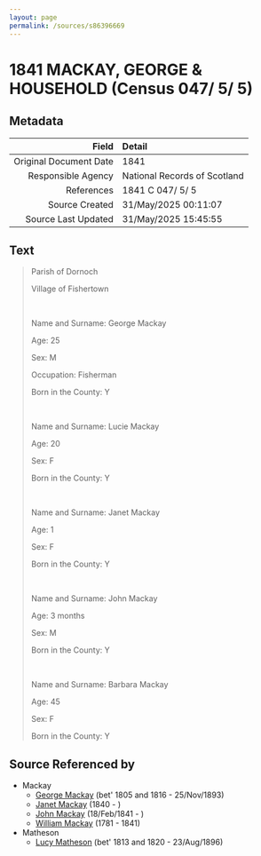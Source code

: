 ```yaml
---
layout: page
permalink: /sources/s86396669
---
```


# 1841 MACKAY, GEORGE & HOUSEHOLD (Census 047/ 5/ 5)

## Metadata

Field | Detail
---:|:---
Original Document Date | 1841
Responsible Agency | National Records of Scotland
References | 1841 C 047/ 5/ 5
Source Created | 31/May/2025 00:11:07
Source Last Updated | 31/May/2025 15:45:55

## Text

> Parish of Dornoch
>
> Village of Fishertown
>
> <br/>
>
> Name and Surname: George Mackay
>
> Age: 25
>
> Sex: M
>
> Occupation: Fisherman
>
> Born in the County: Y
>
> <br/>
>
> Name and Surname: Lucie Mackay
>
> Age: 20
>
> Sex: F
>
> Born in the County: Y
>
> <br/>
>
> Name and Surname: Janet Mackay
>
> Age: 1
>
> Sex: F
>
> Born in the County: Y
>
> <br/>
>
> Name and Surname: John Mackay
>
> Age: 3 months
>
> Sex: M
>
> Born in the County: Y
>
> <br/>
>
> Name and Surname: Barbara Mackay
>
> Age: 45
>
> Sex: F
>
> Born in the County: Y
>

## Source Referenced by

* Mackay
  * [George Mackay](../people/@33764614@-george-mackay-b1805~1816-d1893-11-25.md) (bet' 1805 and 1816 - 25/Nov/1893)
  * [Janet Mackay](../people/@42213240@-janet-mackay-b1840-d.md) (1840 - )
  * [John Mackay](../people/@58430005@-john-mackay-b1841-2-18-d.md) (18/Feb/1841 - )
  * [William Mackay](../people/@69114879@-william-mackay-b1781-d1841.md) (1781 - 1841)
* Matheson
  * [Lucy Matheson](../people/@67811996@-lucy-matheson-b1813~1820-d1896-8-23.md) (bet' 1813 and 1820 - 23/Aug/1896)
